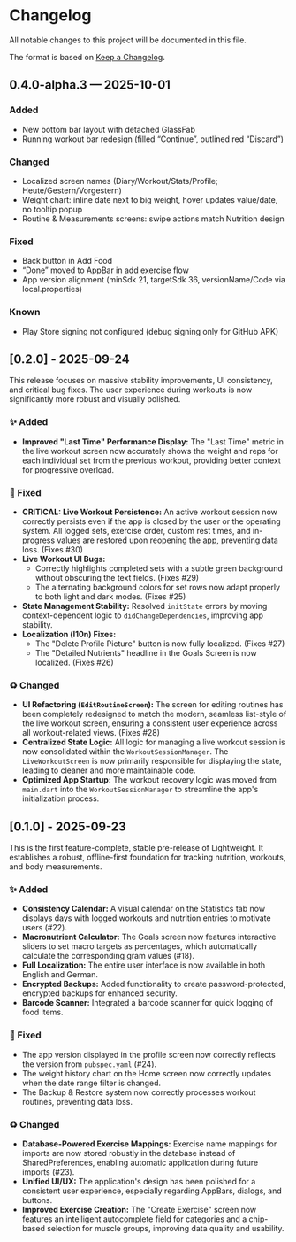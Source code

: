 # Changelog

All notable changes to this project will be documented in this file.

The format is based on [Keep a Changelog](https://keepachangelog.com/en/1.0.0/).
## 0.4.0-alpha.3 — 2025-10-01
### Added
- New bottom bar layout with detached GlassFab
- Running workout bar redesign (filled “Continue”, outlined red “Discard”)

### Changed
- Localized screen names (Diary/Workout/Stats/Profile; Heute/Gestern/Vorgestern)
- Weight chart: inline date next to big weight, hover updates value/date, no tooltip popup
- Routine & Measurements screens: swipe actions match Nutrition design

### Fixed
- Back button in Add Food
- “Done” moved to AppBar in add exercise flow
- App version alignment (minSdk 21, targetSdk 36, versionName/Code via local.properties)

### Known
- Play Store signing not configured (debug signing only for GitHub APK)

## [0.2.0] - 2025-09-24

This release focuses on massive stability improvements, UI consistency, and critical bug fixes. The user experience during workouts is now significantly more robust and visually polished.

### ✨ Added
- **Improved "Last Time" Performance Display:** The "Last Time" metric in the live workout screen now accurately shows the weight and reps for each individual set from the previous workout, providing better context for progressive overload.

### 🐛 Fixed
- **CRITICAL: Live Workout Persistence:** An active workout session now correctly persists even if the app is closed by the user or the operating system. All logged sets, exercise order, custom rest times, and in-progress values are restored upon reopening the app, preventing data loss. (Fixes #30)
- **Live Workout UI Bugs:**
    - Correctly highlights completed sets with a subtle green background without obscuring the text fields. (Fixes #29)
    - The alternating background colors for set rows now adapt properly to both light and dark modes. (Fixes #25)
- **State Management Stability:** Resolved `initState` errors by moving context-dependent logic to `didChangeDependencies`, improving app stability.
- **Localization (l10n) Fixes:**
    - The "Delete Profile Picture" button is now fully localized. (Fixes #27)
    - The "Detailed Nutrients" headline in the Goals Screen is now localized. (Fixes #26)

### ♻️ Changed
- **UI Refactoring (`EditRoutineScreen`):** The screen for editing routines has been completely redesigned to match the modern, seamless list-style of the live workout screen, ensuring a consistent user experience across all workout-related views. (Fixes #28)
- **Centralized State Logic:** All logic for managing a live workout session is now consolidated within the `WorkoutSessionManager`. The `LiveWorkoutScreen` is now primarily responsible for displaying the state, leading to cleaner and more maintainable code.
- **Optimized App Startup:** The workout recovery logic was moved from `main.dart` into the `WorkoutSessionManager` to streamline the app's initialization process.
## [0.1.0] - 2025-09-23

This is the first feature-complete, stable pre-release of Lightweight. It establishes a robust, offline-first foundation for tracking nutrition, workouts, and body measurements.

### ✨ Added
- **Consistency Calendar:** A visual calendar on the Statistics tab now displays days with logged workouts and nutrition entries to motivate users (#22).
- **Macronutrient Calculator:** The Goals screen now features interactive sliders to set macro targets as percentages, which automatically calculate the corresponding gram values (#18).
- **Full Localization:** The entire user interface is now available in both English and German.
- **Encrypted Backups:** Added functionality to create password-protected, encrypted backups for enhanced security.
- **Barcode Scanner:** Integrated a barcode scanner for quick logging of food items.

### 🐛 Fixed
- The app version displayed in the profile screen now correctly reflects the version from `pubspec.yaml` (#24).
- The weight history chart on the Home screen now correctly updates when the date range filter is changed.
- The Backup & Restore system now correctly processes workout routines, preventing data loss.

### ♻️ Changed
- **Database-Powered Exercise Mappings:** Exercise name mappings for imports are now stored robustly in the database instead of SharedPreferences, enabling automatic application during future imports (#23).
- **Unified UI/UX:** The application's design has been polished for a consistent user experience, especially regarding AppBars, dialogs, and buttons.
- **Improved Exercise Creation:** The "Create Exercise" screen now features an intelligent autocomplete field for categories and a chip-based selection for muscle groups, improving data quality and usability.